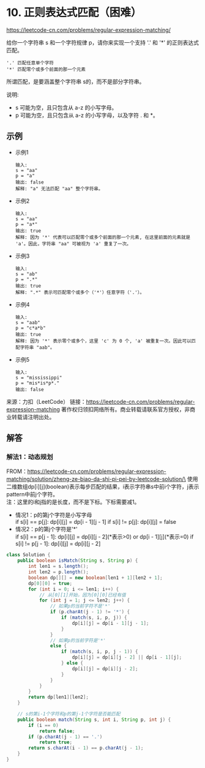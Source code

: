 # 10. 正则表达式匹配（困难）
https://leetcode-cn.com/problems/regular-expression-matching/

给你一个字符串 s 和一个字符规律 p，请你来实现一个支持 '.' 和 '*' 的正则表达式匹配。
```
'.' 匹配任意单个字符
'*' 匹配零个或多个前面的那一个元素
```
所谓匹配，是要涵盖整个字符串 s的，而不是部分字符串。

说明:
* s 可能为空，且只包含从 a-z 的小写字母。
* p 可能为空，且只包含从 a-z 的小写字母，以及字符 . 和 *。

## 示例
* 示例1
    ```
    输入:
    s = "aa"
    p = "a"
    输出: false
    解释: "a" 无法匹配 "aa" 整个字符串。
    ```
* 示例2
    ```
    输入:
    s = "aa"
    p = "a*"
    输出: true
    解释: 因为 '*' 代表可以匹配零个或多个前面的那一个元素, 在这里前面的元素就是 'a'。因此，字符串 "aa" 可被视为 'a' 重复了一次。
    ```
* 示例3
    ```
    输入:
    s = "ab"
    p = ".*"
    输出: true
    解释: ".*" 表示可匹配零个或多个（'*'）任意字符（'.'）。
    ```
* 示例4
    ```
    输入:
    s = "aab"
    p = "c*a*b"
    输出: true
    解释: 因为 '*' 表示零个或多个，这里 'c' 为 0 个, 'a' 被重复一次。因此可以匹配字符串 "aab"。
    ```
* 示例5
    ```
    输入:
    s = "mississippi"
    p = "mis*is*p*."
    输出: false
    ```

来源：力扣（LeetCode）
链接：https://leetcode-cn.com/problems/regular-expression-matching
著作权归领扣网络所有。商业转载请联系官方授权，非商业转载请注明出处。

## 解答
### 解法1：动态规划
FROM：https://leetcode-cn.com/problems/regular-expression-matching/solution/zheng-ze-biao-da-shi-pi-pei-by-leetcode-solution/\
使用二维数组dp[i][j]\(boolean)表示每步匹配的结果，i表示字符串s中前i个字符，j表示pattern中前j个字符。\
注：这里的i和j指的是长度，而不是下标。下标需要减1。
* 情况1：p的第j个字符是小写字母\
if s[i] == p[j]: dp[i][j] = dp[i - 1][j - 1]
if s[i] != p[j]: dp[i][j] = false
* 情况2：p的第j个字符是'*'\
if s[i] == p[j - 1]: dp[i][j] = dp[i][j - 2]\(*表示>0) or dp[i - 1][j]\(*表示=0)
if s[i] != p[j - 1]: dp[i][j] = dp[i][j - 2]
```java
class Solution {
    public boolean isMatch(String s, String p) {
        int len1 = s.length();
        int len2 = p.length();
        boolean dp[][] = new boolean[len1 + 1][len2 + 1];
        dp[0][0] = true;
        for (int i = 0; i <= len1; i++) {
            // 从[0][1]开始，因为[0][0]已经有值
            for (int j = 1; j <= len2; j++) {
                // 如果p的当前字符不是'*'
                if (p.charAt(j - 1) != '*') {
                    if (match(s, i, p, j)) {
                        dp[i][j] = dp[i - 1][j - 1];
                    }
                }
                // 如果p的当前字符是'*'
                else {
                    if (match(s, i, p, j - 1)) {
                        dp[i][j] = dp[i][j - 2] || dp[i - 1][j];
                    } else {
                        dp[i][j] = dp[i][j - 2];
                    }
                }
            }
        }
        return dp[len1][len2];
    }

    // s的第i-1个字符和p的第j-1个字符是否能匹配
    public boolean match(String s, int i, String p, int j) {
        if (i == 0)
            return false;
        if (p.charAt(j - 1) == '.')
            return true;
        return s.charAt(i - 1) == p.charAt(j - 1);
    }
}
```